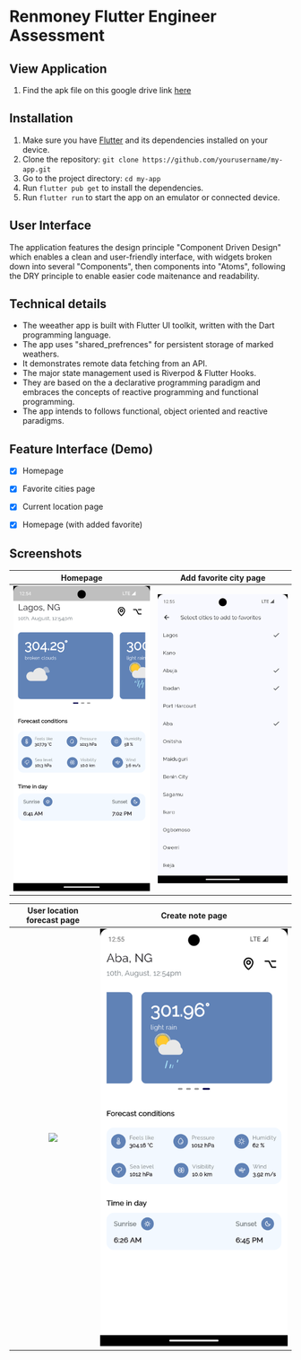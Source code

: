 # Renmoney Flutter Engineer Assessment

## View Application

1. Find the apk file on this google drive link [here](https://drive.google.com/drive/folders/12nk7y3vc6M3ZW1uepBAm8se2JzCIRaw6?usp=sharing) 


## Installation

1. Make sure you have [Flutter](https://flutter.dev/docs/get-started/install) and its dependencies installed on your device.
2. Clone the repository: `git clone https://github.com/yourusername/my-app.git`
3. Go to the project directory: `cd my-app`
4. Run `flutter pub get` to install the dependencies.
5. Run `flutter run` to start the app on an emulator or connected device.


## User Interface
The application features the design principle "Component Driven Design" which enables a clean and user-friendly interface, with widgets broken down into several "Components", then components into "Atoms", following the DRY principle to enable easier code maitenance and readability.

## Technical details
- The weeather app is built with Flutter UI toolkit, written with the Dart programming language.
- The app uses "shared_prefrences" for persistent storage of marked weathers.
- It demonstrates remote data fetching from an API.
- The major state management used is Riverpod & Flutter Hooks.
- They are based on the  a declarative programming paradigm and embraces the concepts of reactive programming and functional programming.
- The app intends to follows functional, object oriented and reactive paradigms.


## Feature Interface (Demo)
- [x] Homepage
- [x] Favorite cities page
- [x] Current location page
- [x] Homepage (with added favorite)


## Screenshots

| Homepage | Add favorite city page | 
|    :---:     |     :---:      |  
| <img src="graphics/homepage.png" width="500">   | <img src="graphics/favorites_page.png" width="500">   |

| User location forecast page  | Create note page  | 
|    :---:     |     :---:      |  
| <img src="graphics/user_location_page.png" width="500">   | <img src="graphics/persisted_favorite.png" width="500">   |
